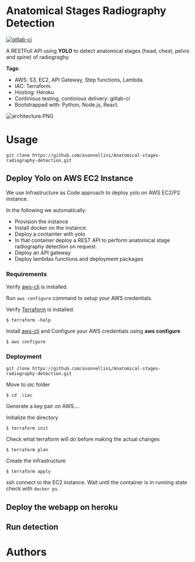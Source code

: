 # Anatomical Stages Radiography Detection

[![gitlab-ci](https://gitlab.com/bngom/Anatomical-stages-radiography-detection/badges/uat/pipeline.svg)](https://gitlab.com/bngom/Anatomical-stages-radiography-detection)

A RESTFull API using **YOLO** to detect anatomical stages (head, chest, pelvis and spine) of radiograghy.

**Tags**:

- AWS: S3, EC2, API Gateway, Step functions, Lambda.
- IAC: Terraform.
- Hosting: Heroku
- Continious testing, continious delivery: gitlab-ci
- Bootstrapped with: Python, Node.js, React. 


![architecture.PNG](./img/architecture.PNG)

# Usage

```
git clone https://github.com/asonnellini/Anatomical-stages-radiography-detection.git
```

## Deploy Yolo on AWS EC2 Instance

We use Infrastructure as Code approach to deploy yolo on AWS EC2/P2 instance.

In the following we automatically:

- Provision the instance
- Install docker on the instance
- Deploy a containter with yolo
- In that container deploy a REST API to perform anatomical stage radiography detection on request.
- Deploy an API gateway
- Deploy lambdas functions and deployment packages

### Requirements

Verify [aws-cli]() is installed.

Run `aws configure` command to setup your AWS credentials.

Verify [Terraform](https://learn.hashicorp.com/tutorials/terraform/install-cli?in=terraform/aws-get-started#install-terraform) is installed.

```
$ terraform -help
```

Install [aws-cli](https://docs.aws.amazon.com/cli/latest/userguide/install-cliv2.html) and Configure your AWS credentials using **aws configure**

```
$ aws configure
```

### Deployment

```
git clone https://github.com/asonnellini/Anatomical-stages-radiography-detection.git
```

Move to *iac* folder 

`$ cd .\iac`

Generate a key pair on AWS....


Initialize the directory

```
$ terraform init
```

Check what terraform will do before making the actual changes

```
$ terraform plan
```

Create the infrastructure

```
$ terraform apply
```

ssh connect to the EC2 instance. Wait until the container is in running state
check with `docker ps`.

## Deploy the webapp on heroku


## Run detection


# Authors

